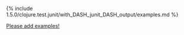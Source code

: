 {% include 1.5.0/clojure.test.junit/with_DASH_junit_DASH_output/examples.md %}

[Please add examples!](https://github.com/arrdem/grimoire/edit/master/_includes/1.6.0/clojure.test.junit/with_DASH_junit_DASH_output/examples.md)
